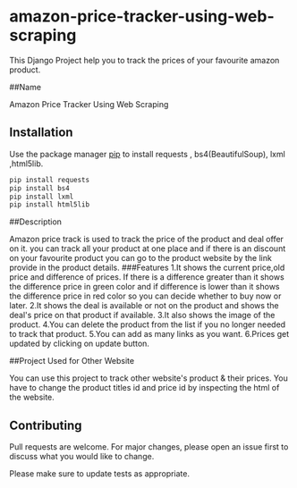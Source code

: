 # amazon-price-tracker-using-web-scraping

This Django Project help you to track the prices of your favourite amazon product.


##Name

Amazon Price Tracker Using Web Scraping


## Installation

Use the package manager [pip](https://pip.pypa.io/en/stable/) to install requests , bs4(BeautifulSoup), lxml ,html5lib.

```bash
pip install requests
pip install bs4
pip install lxml
pip install html5lib
```


##Description

Amazon price track is used to track the price of the product and deal offer on it. you can track all your product at one place and if there is an discount on your favourite product you can go to the product website by the link provide in the product details. 
###Features
1.It shows the current price,old price and difference of prices. If there is a difference greater than it shows the difference price in green color and if difference is lower than it shows the difference price in red color so you can decide whether to buy now or later.
2.It shows the deal is available or not on the product and shows the deal's price on that product if available.
3.It also shows the image of the product.
4.You can delete the product from the list if you no longer needed to track that product.
5.You can add as many links as you want.
6.Prices get updated by clicking on update button.

##Project Used for Other Website

You can use this project to track other website's product & their prices. You have to change the product titles id and price id by inspecting the html of the website.

## Contributing
Pull requests are welcome. For major changes, please open an issue first to discuss what you would like to change.

Please make sure to update tests as appropriate.
